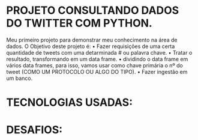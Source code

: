 # PROJETO CONSULTANDO DADOS DO TWITTER COM PYTHON.
Meu primeiro projeto para demonstrar meu conhecimento na área de dados. O Objetivo deste projeto é:
• Fazer requisições de uma certa quantidade de tweets com uma detarminada # ou palavra chave.
• Tratar o resultado, transformando em um data frame.
• dividindo o data frame em vários data frames, para isso, vamos usar como chave primária o nº do tweet (COMO UM PROTOCOLO OU ALGO DO TIPO).
• Fazer ingestão em um banco.

# TECNOLOGIAS USADAS:

# DESAFIOS:
